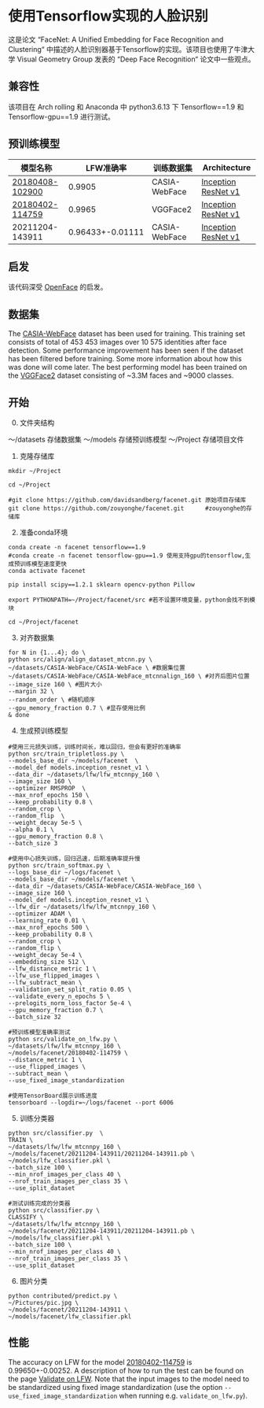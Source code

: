 # 使用Tensorflow实现的人脸识别
这是论文 “FaceNet: A Unified Embedding for Face Recognition and Clustering“ 中描述的人脸识别器基于Tensorflow的实现。该项目也使用了牛津大学 Visual Geometry Group 发表的 “Deep Face Recognition“ 论文中一些观点。

## 兼容性
该项目在 Arch rolling 和 Anaconda 中 python3.6.13 下 Tensorflow==1.9 和 Tensorflow-gpu==1.9 进行测试。

## 预训练模型
| 模型名称 | LFW准确率 | 训练数据集 | Architecture |
| -------- | --------- | ---------- | ------------ |
| [20180408-102900](https://drive.google.com/open?id=1R77HmFADxe87GmoLwzfgMu_HY0IhcyBz) | 0.9905        | CASIA-WebFace    | [Inception ResNet v1](https://github.com/davidsandberg/facenet/blob/master/src/models/inception_resnet_v1.py) |
| [20180402-114759](https://drive.google.com/open?id=1EXPBSXwTaqrSC0OhUdXNmKSh9qJUQ55-) | 0.9965        | VGGFace2      | [Inception ResNet v1](https://github.com/davidsandberg/facenet/blob/master/src/models/inception_resnet_v1.py) |
| 20211204-143911 |0.96433+-0.01111| CASIA-WebFace | [Inception ResNet v1](https://github.com/davidsandberg/facenet/blob/master/src/models/inception_resnet_v1.py) |

## 启发

该代码深受 [OpenFace](https://github.com/cmusatyalab/openface) 的启发。

## 数据集

The [CASIA-WebFace](http://www.cbsr.ia.ac.cn/english/CASIA-WebFace-Database.html) dataset has been used for training.
This training set consists of total of 453 453 images over 10 575 identities after face detection. Some performance
improvement has been seen if the dataset has been filtered before training. Some more information about how this was
done will come later. The best performing model has been trained on
the [VGGFace2](https://www.robots.ox.ac.uk/~vgg/data/vgg_face2/) dataset consisting of ~3.3M faces and ~9000 classes.

## 开始
0. 文件夹结构

～/datasets 存储数据集
～/models 存储预训练模型
～/Project 存储项目文件

1. 克隆存储库

```shell
mkdir ~/Project

cd ~/Project

#git clone https://github.com/davidsandberg/facenet.git 原始项目存储库
git clone https://github.com/zouyonghe/facenet.git      #zouyonghe的存储库
```

2. 准备conda环境

```shell
conda create -n facenet tensorflow==1.9
#conda create -n facenet tensorflow-gpu==1.9 使用支持gpu的tensorflow,生成预训练模型速度更快
conda activate facenet

pip install scipy==1.2.1 sklearn opencv-python Pillow

export PYTHONPATH=~/Project/facenet/src #若不设置环境变量，python会找不到模块

cd ~/Project/facenet
```

3. 对齐数据集

```shell
for N in {1...4}; do \
python src/align/align_dataset_mtcnn.py \
~/datasets/CASIA-WebFace/CASIA-WebFace \ #数据集位置
~/datasets/CASIA-WebFace/CASIA-WebFace_mtcnnalign_160 \ #对齐后图片位置
--image_size 160 \ #图片大小
--margin 32 \
--random_order \ #随机顺序
--gpu_memory_fraction 0.7 \ #显存使用比例
& done
```

4. 生成预训练模型
```shell
#使用三元损失训练，训练时间长，难以回归，但会有更好的准确率
python src/train_tripletloss.py \
--models_base_dir ~/models/facenet  \
--model_def models.inception_resnet_v1 \
--data_dir ~/datasets/lfw/lfw_mtcnnpy_160 \
--image_size 160 \
--optimizer RMSPROP  \
--max_nrof_epochs 150 \
--keep_probability 0.8 \
--random_crop \
--random_flip  \
--weight_decay 5e-5 \
--alpha 0.1 \
--gpu_memory_fraction 0.8 \
--batch_size 3

#使用中心损失训练，回归迅速，后期准确率提升慢
python src/train_softmax.py \
--logs_base_dir ~/logs/facenet \
--models_base_dir ~/models/facenet \
--data_dir ~/datasets/CASIA-WebFace/CASIA-WebFace_160 \
--image_size 160 \
--model_def models.inception_resnet_v1 \
--lfw_dir ~/datasets/lfw/lfw_mtcnnpy_160 \
--optimizer ADAM \
--learning_rate 0.01 \
--max_nrof_epochs 500 \
--keep_probability 0.8 \
--random_crop \
--random_flip \
--weight_decay 5e-4 \
--embedding_size 512 \
--lfw_distance_metric 1 \
--lfw_use_flipped_images \
--lfw_subtract_mean \
--validation_set_split_ratio 0.05 \
--validate_every_n_epochs 5 \
--prelogits_norm_loss_factor 5e-4 \
--gpu_memory_fraction 0.7 \
--batch_size 32

#预训练模型准确率测试
python src/validate_on_lfw.py \
~/datasets/lfw/lfw_mtcnnpy_160 \
~/models/facenet/20180402-114759 \
--distance_metric 1 \
--use_flipped_images \
--subtract_mean \
--use_fixed_image_standardization

#使用TensorBoard展示训练进度
tensorboard --logdir=~/logs/facenet --port 6006
```

5. 训练分类器
```shell
python src/classifier.py  \ 
TRAIN \
~/datasets/lfw/lfw_mtcnnpy_160 \
~/models/facenet/20211204-143911/20211204-143911.pb \
~/models/lfw_classifier.pkl \
--batch_size 100 \
--min_nrof_images_per_class 40 \
--nrof_train_images_per_class 35 \
--use_split_dataset

#测试训练完成的分类器
python src/classifier.py \  
CLASSIFY \
~/datasets/lfw/lfw_mtcnnpy_160 \
~/models/facenet/20211204-143911/20211204-143911.pb \
~/models/lfw_classifier.pkl \
--batch_size 100 \
--min_nrof_images_per_class 40 \
--nrof_train_images_per_class 35 \
--use_split_dataset
```

6. 图片分类
```shell
python contributed/predict.py \
~/Pictures/pic.jpg \
~/models/facenet/20211204-143911 \
~/models/facenet/lfw_classifier.pkl
```

## 性能

The accuracy on LFW for the model [20180402-114759](https://drive.google.com/open?id=1EXPBSXwTaqrSC0OhUdXNmKSh9qJUQ55-)
is 0.99650+-0.00252. A description of how to run the test can be found on the
page [Validate on LFW](https://github.com/davidsandberg/facenet/wiki/Validate-on-lfw). Note that the input images to the
model need to be standardized using fixed image standardization (use the option `--use_fixed_image_standardization` when
running e.g. `validate_on_lfw.py`).
